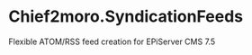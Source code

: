 Chief2moro.SyndicationFeeds
===========================

Flexible ATOM/RSS feed creation for EPiServer CMS 7.5
